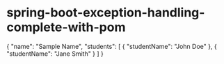 # spring-boot-exception-handling-complete-with-pom
 
{
  "name": "Sample Name",
  "students": [
    {
      "studentName": "John Doe"
    },
    {
      "studentName": "Jane Smith"
    }
  ]
}
